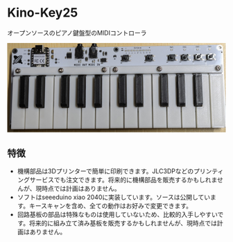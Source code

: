 # Kino-Key25

オープンソースのピアノ鍵盤型のMIDIコントローラ

![alt text](kino-key25.png)

## 特徴

- 機構部品は3Dプリンターで簡単に印刷できます。JLC3DPなどのプリンティングサービスでも注文できます。将来的に機構部品を販売するかもしれませんが、現時点では計画はありません。
- ソフトはseeeduino xiao 2040に実装しています。ソースは公開しています。キースキャンを含め、全ての動作はお好みで変更できます。
- 回路基板の部品は特殊なものは使用していないため、比較的入手しやすいです。将来的に組み立て済み基板を販売するかもしれませんが、現時点では計画はありません。
